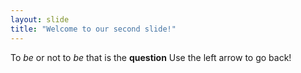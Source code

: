 ```yaml
---
layout: slide
title: "Welcome to our second slide!"
---
```

To *be* or not to *be* that is the **question**
Use the left arrow to go back!
